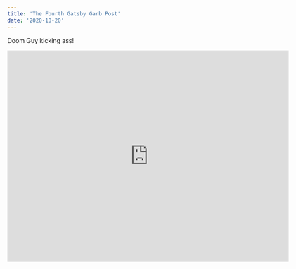 ```yaml
---
title: 'The Fourth Gatsby Garb Post'
date: '2020-10-20'
---
```


Doom Guy kicking ass!

<iframe width="640" height="480" frameborder="0" allowfullscreen src='https://www.youtube.com/embed/NzOG_lxaSj0'>
</iframe>
